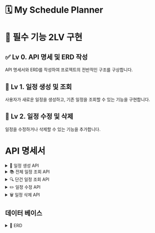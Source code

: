 # 🗓️ My Schedule Planner

# :dart: **필수 기능 2LV 구현**

## :white_check_mark: **Lv 0. API 명세 및 ERD 작성**
API 명세서와 ERD를 작성하여 프로젝트의 전반적인 구조를 구상합니다.

## :calendar: **Lv 1. 일정 생성 및 조회**
사용자가 새로운 일정을 생성하고, 기존 일정을 조회할 수 있는 기능을 구현합니다.

## :wrench: **Lv 2. 일정 수정 및 삭제**
일정을 수정하거나 삭제할 수 있는 기능을 추가합니다.

# API 명세서

<details>
  <summary>📌 일정 생성 API </summary>

### 일정 생성 API 명세 (POST `/planners/Post/`)

| 항목           | 설명                |
|--------------|-------------------|
| **URL**      | `/planners/Post/` |
| **Method**   | `POST`            |
| **설명**       | 새로운 일정을 생성합니다.    |
| **Request**  | JSON Body (아래 참고) |
| **Response** | 등록 성공 메시지 + ID    |
| **Status**   | `201 Created`     |

#### 📦 Request Body

| 필드명        | 타입       | 설명     | 필수 여부 |
|------------|----------|--------|-------|
| `task`     | `String` | 할일     | ✅     |
| `user`     | `String` | 사용자 이름 | ✅     |
| `password` | `String` | 비밀번호   | ✅     |

```json
{
  "task": "낚시",
  "user": "우진",
  "password": "1234"
}
```

#### 📨 Response Body (성공 시)

```json
{
  "id": 1,
  "user": "우진",
  "task": "낚시",
  "created": "2025-05-14",
  "updated": "2025-05-14"
}
```

---

### 🔁 상태 코드 요약

| 코드            | 의미                |
|---------------|-------------------|
| `201 Created` | 일정 등록 성공          |

---
</details>

<details>
  <summary>📚 전체 일정 조회 API</summary>

### 전체 일정 조회 API 명세 (GET `/planners/All/`)

| 항목           | 설명                |
|--------------|-------------------|
| **URL**      | `/planners/All/`  |
| **Method**   | `GET`             |
| **설명**       | 등록된 전체 일정을 조회합니다. |
| **Request**  | 없음                |
| **Response** | 일정 리스트            |
| **Status**   | `200 OK`          |

#### 📨 Response Body (성공 시)

```json
[
  {
    "id": 1,
    "user": "우진",
    "task": "낚시",
    "created": "2025-05-14",
    "updated": "2025-05-14"
  },
  {
    "id": 2,
    "user": "진수",
    "task": "독서",
    "created": "2025-05-15",
    "updated": "2025-05-15"
  }
]
````

---

### 🔁 상태 코드 요약

| 코드       | 의미          |
|----------|-------------|
| `200 OK` | 전체 일정 조회 성공 |

</details>

<details>
  <summary>🔍 단건 일정 조회 API</summary>

### 단건 일정 조회 API 명세 (GET `/planners/{id}`)

| 항목           | 설명                          |
|--------------|-----------------------------|
| **URL**      | `/planners/{id}`            |
| **Method**   | `GET`                       |
| **설명**       | 특정 ID의 일정을 조회합니다.           |
| **Request**  | 경로 파라미터 (`id`)              |
| **Response** | 해당 일정 정보                    |
| **Status**   | `200 OK`, `404 Not Found` 등 |

#### 🔑 경로 파라미터

| 파라미터명 | 타입  | 설명         | 필수 여부 |
|-------|-----|------------|-------|
| `id`  | int | 조회할 일정의 ID | ✅     |

#### 📨 Response Body (성공 시)

```json
{
  "id": 1,
  "user": "우진",
  "task": "낚시",
  "created": "2025-05-14",
  "updated": "2025-05-14"
}
````

---

### 🔁 상태 코드 요약

| 코드              | 의미            |
|-----------------|---------------|
| `200 OK`        | 일정 조회 성공      |
| `404 Not Found` | 해당 ID의 일정이 없음 |

</details>

<details>
  <summary>✏️ 일정 수정 API</summary>

### 일정 수정 API 명세 (PUT `/planners/{id}`)

| 항목           | 설명                              |
|--------------|---------------------------------|
| **URL**      | `/planners/{id}`                |
| **Method**   | `PUT`                           |
| **설명**       | 특정 ID의 일정을 수정합니다.               |
| **Request**  | JSON Body (아래 참고)               |
| **Response** | 수정된 일정 정보                       |
| **Status**   | `200 OK`, `400`, `401`, `404` 등 |

#### 🧾 Path Variable

| 이름   | 타입    | 설명         | 필수 여부 |
|------|-------|------------|-------|
| `id` | `int` | 수정할 일정의 ID | ✅     |

#### 📦 Request Body

| 필드명        | 타입       | 설명         | 필수 여부 |
|------------|----------|------------|-------|
| `task`     | `String` | 수정할 할일 내용  | ✅     |
| `user`     | `String` | 작성자 이름     | ✅     |
| `password` | `String` | 일정 보호 비밀번호 | ✅     |

```json
{
  "task": "운동하기",
  "user": "우진",
  "password": "1234"
}
```

#### 📨 Response Body (성공 시)

```json
{
  "id": 1,
  "user": "우진",
  "task": "운동하기",
  "created": "2025-05-14",
  "updated": "2025-05-14T12:34:56"
}
```

---

### 🔁 상태 코드 요약

| 코드       | 의미                 |
|----------|--------------------|
| `200 OK` | 일정 수정 성공           |
| `400`    | 요청 형식 오류           |
| `401`    | 비밀번호 인증 실패         |
| `404`    | 해당 ID의 일정이 존재하지 않음 |

</details>

<details>
  <summary>🗑️ 일정 삭제 API</summary>

### 일정 삭제 API 명세 (DELETE `/planners/{id}`)

| 항목           | 설명                              |
|--------------|---------------------------------|
| **URL**      | `/planners/{id}`                |
| **Method**   | `DELETE`                        |
| **설명**       | 특정 ID의 일정을 삭제합니다.               |
| **Request**  | 경로 파라미터 + JSON Body             |
| **Response** | 삭제 성공 메시지                       |
| **Status**   | `200 OK`, `400`, `401`, `404` 등 |

#### 🔑 경로 파라미터

| 파라미터명 | 타입  | 설명         | 필수 여부 |
|-------|-----|------------|-------|
| `id`  | int | 삭제할 일정의 ID | ✅     |

#### 📦 Request Body (비밀번호 포함)

| 필드명        | 타입       | 설명       | 필수 여부 |
|------------|----------|----------|-------|
| `password` | `String` | 일정의 비밀번호 | ✅     |

```json
{
  "password": "1234"
}
````

#### 📨 Response Body (성공 시)

```json
{
  "message": "일정이 성공적으로 삭제되었습니다.",
  "id": 1
}
```

---

### 🔁 상태 코드 요약

| 코드       | 의미                 |
|----------|--------------------|
| `200 OK` | 일정 삭제 성공           |
| `400`    | 요청 형식 오류 또는 누락     |
| `401`    | 비밀번호 불일치           |
| `404`    | 해당 ID의 일정이 존재하지 않음 |

</details>

## 데이터 베이스
<details>
  <summary>📌 ERD </summary>

  ## 개념 설계

| **항목**    | **설명**            |
|-----------|-------------------|
| **일정 ID** | 고유 ID (숫자 또는 문자열) |
| **작성자**   | 일정을 작성한 사람 이름     |
| **할일**    | 할 일의 내용           |
| **비밀번호**  | 일정을 보호할 비밀번호      |
| **작성일**   | 일정을 처음 작성한 날짜     |
| **수정일**   | 마지막으로 수정된 날짜      |





## ERD

| **속성명**    | **타입**         | **설명**           |
|------------|----------------|------------------|
| `id`       | `INT` (PK)     | 일정 고유 ID (자동 증가) |
| `user`     | `VARCHAR(100)` | 일정을 작성한 사람의 이름   |
| `task`     | `VARCHAR(255)` | 할 일의 내용          |
| `password` | `VARCHAR(255)` | 일정을 보호할 비밀번호     |
| `created`  | `DATETIME`     | 일정을 처음 작성한 날짜    |
| `updated`  | `DATETIME`     | 마지막으로 수정된 날짜     |


<img src="images/schedule.png" alt="ERD" width="500"/>

</details>



